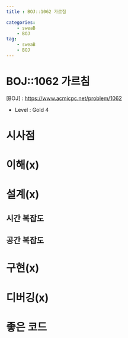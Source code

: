 ```yaml
---
title : BOJ::1062 가르침

categories:
    - sweaB
    - BOJ
tag:
    - sweaB
    - BOJ
---
```

# BOJ::1062 가르침
[BOJ] : <https://www.acmicpc.net/problem/1062>
- Level : Gold 4

# 시사점

# 이해(x)

# 설계(x)

## 시간 복잡도

## 공간 복잡도

# 구현(x)

# 디버깅(x)

# 좋은 코드


